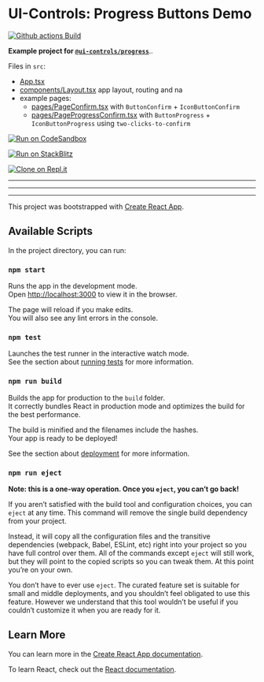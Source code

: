 # UI-Controls: Progress Buttons Demo

[![Github actions Build](https://github.com/control-ui/demo-ctrl-progress/actions/workflows/blank.yml/badge.svg)](https://github.com/control-ui/demo-ctrl-progress/actions)

**Example project for [`@ui-controls/progress`](https://github.com/control-ui/control-ui-ctrl)**..

Files in `src`:

- [App.tsx](./src/App.tsx)
- [components/Layout.tsx](./src/components/Layout.tsx) app layout, routing and na
- example pages:
    - [pages/PageConfirm.tsx](./src/pages/PageConfirm.tsx) with `ButtonConfirm` + `IconButtonConfirm`
    - [pages/PageProgressConfirm.tsx](./src/pages/PageProgressConfirm.tsx) with `ButtonProgress` + `IconButtonProgress` using `two-clicks-to-confirm`

[![Run on CodeSandbox](https://img.shields.io/badge/run%20on%20CodeSandbox-blue?labelColor=fff&logoColor=505050&style=for-the-badge&logo=codesandbox)](https://codesandbox.io/s/github/control-ui/demo-ctrl-progress/tree/main/?autoresize=1&fontsize=12&hidenavigation=1&module=%2Fsrc%2FPageProgressConfirm.tsx,%2Fsrc%2FPageConfirm.tsx)

[![Run on StackBlitz](https://img.shields.io/badge/run%20on%20StackBlitz-blue?labelColor=fff&logoColor=505050&style=for-the-badge&logo=stackblitz)](https://stackblitz.com/github/control-ui/demo-ctrl-progress?file=src%2FPageProgressConfirm.tsx,src%2FPageConfirm.tsx)

[![Clone on Repl.it](https://img.shields.io/badge/clone%20on%20repl.it-grey?labelColor=fff&style=for-the-badge&logo=replit)](https://repl.it/github/control-ui/demo-ctrl-progress)

---
---
---

This project was bootstrapped with [Create React App](https://github.com/facebook/create-react-app).

## Available Scripts

In the project directory, you can run:

### `npm start`

Runs the app in the development mode.\
Open [http://localhost:3000](http://localhost:3000) to view it in the browser.

The page will reload if you make edits.\
You will also see any lint errors in the console.

### `npm test`

Launches the test runner in the interactive watch mode.\
See the section about [running tests](https://facebook.github.io/create-react-app/docs/running-tests) for more information.

### `npm run build`

Builds the app for production to the `build` folder.\
It correctly bundles React in production mode and optimizes the build for the best performance.

The build is minified and the filenames include the hashes.\
Your app is ready to be deployed!

See the section about [deployment](https://facebook.github.io/create-react-app/docs/deployment) for more information.

### `npm run eject`

**Note: this is a one-way operation. Once you `eject`, you can’t go back!**

If you aren’t satisfied with the build tool and configuration choices, you can `eject` at any time. This command will remove the single build dependency from your project.

Instead, it will copy all the configuration files and the transitive dependencies (webpack, Babel, ESLint, etc) right into your project so you have full control over them. All of the commands except `eject` will still work, but they will point to the copied scripts so you can tweak them. At this point you’re on your own.

You don’t have to ever use `eject`. The curated feature set is suitable for small and middle deployments, and you shouldn’t feel obligated to use this feature. However we understand that this tool wouldn’t be useful if you couldn’t customize it when you are ready for it.

## Learn More

You can learn more in the [Create React App documentation](https://facebook.github.io/create-react-app/docs/getting-started).

To learn React, check out the [React documentation](https://reactjs.org/).
